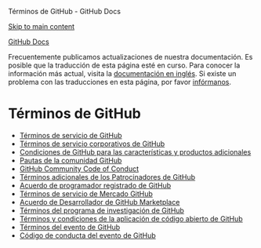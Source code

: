 Términos de GitHub - GitHub Docs

[Skip to main content](#main-content)

[](/es)[GitHub Docs](/es)

Frecuentemente publicamos actualizaciones de nuestra documentación. Es posible que la traducción de esta página esté en curso. Para conocer la información más actual, visita la [documentación en inglés](/en). Si existe un problema con las traducciones en esta página, por favor [infórmanos](https://github.com/contact?form[subject]=translation%20issue%20on%20docs.github.com&form[comments]=).

Términos de GitHub
==========

* [Términos de servicio de GitHub](/es/site-policy/github-terms/github-terms-of-service)
* [Términos de servicio corporativos de GitHub](/es/site-policy/github-terms/github-corporate-terms-of-service)
* [Condiciones de GitHub para las características y productos adicionales](/es/site-policy/github-terms/github-terms-for-additional-products-and-features)
* [Pautas de la comunidad GitHub](/es/site-policy/github-terms/github-community-guidelines)
* [GitHub Community Code of Conduct](/es/site-policy/github-terms/github-community-code-of-conduct)
* [Términos adicionales de los Patrocinadores de GitHub](/es/site-policy/github-terms/github-sponsors-additional-terms)
* [Acuerdo de programador registrado de GitHub](/es/site-policy/github-terms/github-registered-developer-agreement)
* [Términos de servicio de Mercado GitHub](/es/site-policy/github-terms/github-marketplace-terms-of-service)
* [Acuerdo de Desarrollador de GitHub Marketplace](/es/site-policy/github-terms/github-marketplace-developer-agreement)
* [Términos del programa de investigación de GitHub](/es/site-policy/github-terms/github-research-program-terms)
* [Términos y condiciones de la aplicación de código abierto de GitHub](/es/site-policy/github-terms/github-open-source-applications-terms-and-conditions)
* [Términos del evento de GitHub](/es/site-policy/github-terms/github-event-terms)
* [Código de conducta del evento de GitHub](/es/site-policy/github-terms/github-event-code-of-conduct)
